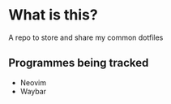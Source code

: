 # What is this?
A repo to store and share my common dotfiles

## Programmes being tracked

- Neovim
- Waybar 
